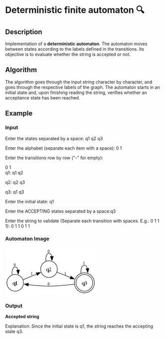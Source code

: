 # Deterministic finite automaton 🔍

## Description
Implementation of a **deterministic automaton**.
The automaton moves between states according to the labels defined in the transitions.
Its objective is to evaluate whether the string is accepted or not.

## Algorithm
The algorithm goes through the input string character by character, and goes through the respective labels of the graph.
The automaton starts in an initial state and, upon finishing reading the string, verifies whether an acceptance state has been reached.

## Example

### Input
Enter the states separated by a space: q1 q2 q3

Enter the alphabet (separate each item with a space): 0 1

Enter the transitions row by row ("-" for empty):
 
  0    1    
q1: q1 q2


q2: q2 q3

q3: q1 q3

Enter the initial state: q1

Enter the ACCEPTING states separated by a space:q3

Enter the string to validate (Separate each transition with spaces. E.g.: 0 1 1 1): 0 1 1 0 1 1

### Automaton Image
![Automaton Diagram](example.png)

### Output
**Accepted string**

Explanation: Since the initial state is q1, the string reaches the accepting state q3.

